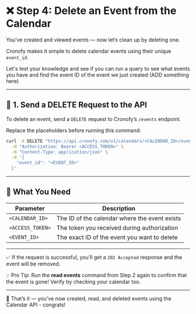 # ❌ Step 4: Delete an Event from the Calendar

You’ve created and viewed events — now let’s clean up by deleting one.

Cronofy makes it simple to delete calendar events using their unique `event_id`. 

Let's test your knowledge and see if you can run a query to see what events you have and find the event ID of the event we just created (ADD something here) 

---

## 🧼 1. Send a DELETE Request to the API

To delete an event, send a `DELETE` request to Cronofy’s `/events` endpoint.

Replace the placeholders before running this command:

```bash
curl -X DELETE "https://api.cronofy.com/v1/calendars/<CALENDAR_ID>/events" \
  -H "Authorization: Bearer <ACCESS_TOKEN>" \
  -H "Content-Type: application/json" \
  -d '{
    "event_id": "<EVENT_ID>"
  }'
```

---

## 📎 What You Need

| Parameter        | Description                                       |
|------------------|---------------------------------------------------|
| `<CALENDAR_ID>`  | The ID of the calendar where the event exists     |
| `<ACCESS_TOKEN>` | The token you received during authorization       |
| `<EVENT_ID>`     | The exact ID of the event you want to delete      |

---

✅ If the request is successful, you’ll get a `202 Accepted` response and the event will be removed.

💡 Pro Tip: Run the **read events** command from Step 2 again to confirm that the event is gone! Verify by checking your calendar too.

---

🎉 That’s it — you’ve now created, read, and deleted events using the Calendar API - congrats!
